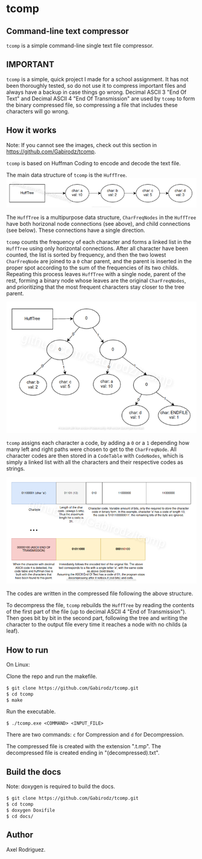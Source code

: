 # tcomp

## Command-line text compressor

`tcomp` is a simple command-line single text file compressor.

## IMPORTANT

`tcomp` is a simple, quick project I made for a school assignment. It has not been thoroughly tested, so do not use it to compress important files and
always have a backup in case things go wrong. Decimal ASCII 3 "End Of Text" and Decimal ASCII 4 "End Of Transmission" are used by `tcomp` to form the binary compressed file, so compressing a file that includes these characters will go wrong.

## How it works

Note: If you cannot see the images, check out this section in https://github.com/Gabirodz/tcomp.

`tcomp` is based on Huffman Coding to encode and decode the text file.

The main data structure of `tcomp` is the `HuffTree`.
![desc1](https://github.com/Gabirodz/tcomp/blob/main/docs/img/desc1.png)

The `HuffTree` is a multipurpose data structure, `CharFreqNodes` in the
`HuffTree` have both horizonal node connections (see above), and child connections (see below).
These connections have a single direction.

`tcomp` counts the frequency of each character and forms a linked list in the `HuffTree` using 
only horizontal connections. After all character have been counted, the list is sorted by frequency,
and then the two lowest `CharFreqNode` are joined to a `0` char parent, and the parent is inserted in
the proper spot according to the sum of the frequencies of its two childs. Repeating this process
leaves `HuffTree` with a single node, parent of the rest, forming a binary node whose leaves are the original `CharFreqNodes`, and
prioritizing that the most frequent characters stay closer to the tree parent.

![desc2](https://github.com/Gabirodz/tcomp/blob/main/docs/img/desc2.png)

`tcomp` assigns each character a code, by adding a `0` or a `1` depending how many left and right paths were chosen to 
get to the `CharFreqNode`. All character codes are then stored in a `CodeTable` with `CodeNodes`, which is simply a linked
list with all the characters and their respective codes as strings. 

![desc3](https://github.com/Gabirodz/tcomp/blob/main/docs/img/desc3.png)

The codes are written in the compressed file following the above structure.

To decompress the file, `tcomp` rebuilds the `HuffTree` by reading the contents of the first part of the file (up to decimal ASCII 4 "End of Transmission"). 
Then goes bit by bit in the second part, following the tree and writing the character to the output file every time it reaches a node with no childs (a leaf).

## How to run

On Linux:

Clone the repo and run the makefile.

```
$ git clone https://github.com/Gabirodz/tcomp.git
$ cd tcomp
$ make
```


Run the executable.

```
$ ./tcomp.exe <COMMAND> <INPUT_FILE>
```

There are two commands: `c` for Compression and `d` for Decompression.

The compressed file is created with the extension ".t.mp". The decompressed file is created ending in "(decompressed).txt".

## Build the docs

Note: doxygen is required to build the docs.

```
$ git clone https://github.com/Gabirodz/tcomp.git
$ cd tcomp
$ doxygen Doxifile
$ cd docs/
```

## Author
Axel Rodriguez.
